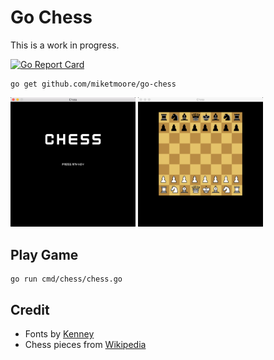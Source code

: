 # Go Chess

This is a work in progress.

[![Go Report Card](https://goreportcard.com/badge/github.com/miketmoore/go-chess)](https://goreportcard.com/report/github.com/miketmoore/go-chess)

```
go get github.com/miketmoore/go-chess
```

<img src="assets/screenshots/chess-01-title.png" width="200">
<img src="assets/screenshots/chess-02-start.png" width="200">

## Play Game

```
go run cmd/chess/chess.go
```

## Credit

* Fonts by [Kenney](http://kenney.nl/support)
* Chess pieces from [Wikipedia](https://commons.wikimedia.org/wiki/Category:PNG_chess_pieces/Standard_transparent#/media/File:ChessPiecesArray.png)